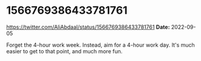 # 1566769386433781761
https://twitter.com/AliAbdaal/status/1566769386433781761
**Date:** 2022-09-05

Forget the 4-hour work week. Instead, aim for a 4-hour work day. It's much easier to get to that point, and much more fun.
